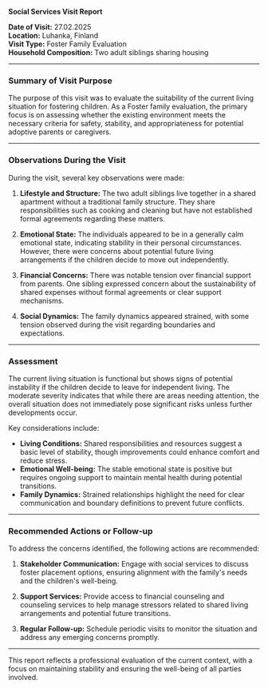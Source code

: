 

**Social Services Visit Report**

**Date of Visit:** 27.02.2025  
**Location:** Luhanka, Finland  
**Visit Type:** Foster Family Evaluation  
**Household Composition:** Two adult siblings sharing housing  

---

### Summary of Visit Purpose  
The purpose of this visit was to evaluate the suitability of the current living situation for fostering children. As a Foster family evaluation, the primary focus is on assessing whether the existing environment meets the necessary criteria for safety, stability, and appropriateness for potential adoptive parents or caregivers.

---

### Observations During the Visit  
During the visit, several key observations were made:  

1. **Lifestyle and Structure:** The two adult siblings live together in a shared apartment without a traditional family structure. They share responsibilities such as cooking and cleaning but have not established formal agreements regarding these matters.  

2. **Emotional State:** The individuals appeared to be in a generally calm emotional state, indicating stability in their personal circumstances. However, there were concerns about potential future living arrangements if the children decide to move out independently.

3. **Financial Concerns:** There was notable tension over financial support from parents. One sibling expressed concern about the sustainability of shared expenses without formal agreements or clear support mechanisms.  

4. **Social Dynamics:** The family dynamics appeared strained, with some tension observed during the visit regarding boundaries and expectations.  

---

### Assessment  
The current living situation is functional but shows signs of potential instability if the children decide to leave for independent living. The moderate severity indicates that while there are areas needing attention, the overall situation does not immediately pose significant risks unless further developments occur.

Key considerations include:  
- **Living Conditions:** Shared responsibilities and resources suggest a basic level of stability, though improvements could enhance comfort and reduce stress.  
- **Emotional Well-being:** The stable emotional state is positive but requires ongoing support to maintain mental health during potential transitions.  
- **Family Dynamics:** Strained relationships highlight the need for clear communication and boundary definitions to prevent future conflicts.

---

### Recommended Actions or Follow-up  
To address the concerns identified, the following actions are recommended:  

1. **Stakeholder Communication:** Engage with social services to discuss foster placement options, ensuring alignment with the family's needs and the children's well-being.  

2. **Support Services:** Provide access to financial counseling and counseling services to help manage stressors related to shared living arrangements and potential future transitions.  

3. **Regular Follow-up:** Schedule periodic visits to monitor the situation and address any emerging concerns promptly.  

---

This report reflects a professional evaluation of the current context, with a focus on maintaining stability and ensuring the well-being of all parties involved.